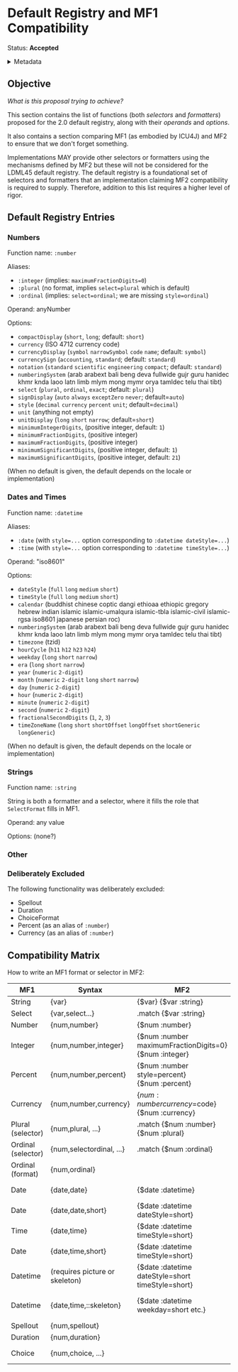 # Default Registry and MF1 Compatibility

Status: **Accepted**

<details>
	<summary>Metadata</summary>
	<dl>
		<dt>Contributors</dt>
		<dd>@aphillips</dd>
		<dt>First proposed</dt>
		<dd>2023-12-15</dd>
	</dl>
</details>

## Objective

_What is this proposal trying to achieve?_

This section contains the list of functions (both _selectors_ and _formatters_)
proposed for the 2.0 default registry,
along with their _operands_ and _options_.

It also contains a section comparing MF1 (as embodied by ICU4J) and MF2
to ensure that we don't forget something.

Implementations MAY provide other selectors or formatters using the mechanisms defined by MF2
but these will not be considered for the LDML45 default registry.
The default registry is a foundational set of selectors and formatters that an implementation
claiming MF2 compatibility is required to supply.
Therefore, addition to this list requires a higher level of rigor.

## Default Registry Entries

### Numbers

Function name: `:number`

Aliases: 
- `:integer` (implies: `maximumFractionDigits=0`)
- `:plural` (no format, implies `select=plural` which is default)
- `:ordinal` (implies: `select=ordinal`; we are missing `style=ordinal`)

Operand: anyNumber

Options:
- `compactDisplay` (`short`, `long`; default: `short`)
- `currency` (ISO 4712 currency code)
- `currencyDisplay` (`symbol` `narrowSymbol` `code` `name`; default: `symbol`)
- `currencySign` (`accounting`, `standard`; default: `standard`)
- `notation` (`standard` `scientific` `engineering` `compact`; default: `standard`)
- `numberingSystem` (arab arabext bali beng deva fullwide gujr guru hanidec khmr knda laoo latn 
   limb mlym mong mymr orya tamldec telu thai tibt)
- `select` (`plural`, `ordinal`, `exact`; default: `plural`)
- `signDisplay` (`auto` `always` `exceptZero` `never`; default=`auto`)
- `style` (`decimal` `currency` `percent` `unit`; default=`decimal`)
- `unit` (anything not empty)
- `unitDisplay` (`long` `short` `narrow`; default=`short`)
- `minimumIntegerDigits`, (positive integer, default: `1`)
- `minimumFractionDigits`, (positive integer)
- `maximumFractionDigits`, (positive integer)
- `minimumSignificantDigits`, (positive integer, default: `1`)
- `maximumSignificantDigits`, (positive integer, default: `21`)

(When no default is given, the default depends on the locale or implementation)

### Dates and Times

Function name: `:datetime`

Aliases:
- `:date` (with `style=...` option corresponding to `:datetime dateStyle=...`)
- `:time` (with `style=...` option corresponding to `:datetime timeStyle=...`)

Operand: "iso8601"

Options:
- `dateStyle` (`full` `long` `medium` `short`)
- `timeStyle` (`full` `long` `medium` `short`)
- `calendar` (buddhist chinese coptic dangi ethioaa ethiopic gregory hebrew indian islamic islamic-umalqura 
   islamic-tbla islamic-civil islamic-rgsa iso8601 japanese persian roc)
- `numberingSystem` (arab arabext bali beng deva fullwide gujr guru hanidec khmr knda laoo latn 
   limb mlym mong mymr orya tamldec telu thai tibt)
- `timezone` (tzid)
- `hourCycle` (`h11` `h12` `h23` `h24`)
- `weekday` (`long` `short` `narrow`)
- `era` (`long` `short` `narrow`)
- `year` (`numeric` `2-digit`)
- `month` (`numeric` `2-digit` `long` `short` `narrow`)
- `day` (`numeric` `2-digit`)
- `hour` (`numeric` `2-digit`)
- `minute` (`numeric` `2-digit`)
- `second` (`numeric` `2-digit`)
- `fractionalSecondDigits` (`1`, `2`, `3`)
- `timeZoneName` (`long` `short` `shortOffset` `longOffset` `shortGeneric` `longGeneric`)

(When no default is given, the default depends on the locale or implementation)

### Strings

Function name: `:string`

String is both a formatter and a selector, where it fills the role that `SelectFormat` fills in MF1.

Operand: any value

Options:
(none?)


### Other


### Deliberately Excluded

The following functionality was deliberately excluded:
* Spellout
* Duration
* ChoiceFormat
* Percent (as an alias of `:number`)
* Currency (as an alias of `:number`)


## Compatibility Matrix

How to write an MF1 format or selector in MF2:

| MF1      | Syntax               | MF2                                                          | Comment |
|----------|----------------------|--------------------------------------------------------------|---------|
| String   | {var}                | {$var} {$var :string}                                        |         |
| Select   | {var,select...}      | .match {$var :string}                                        |         |
| Number   | {num,number}         | {$num :number}                                               |         |
| Integer  | {num,number,integer} | {$num :number maximumFractionDigits=0}<br/>{$num :integer}      |         |
| Percent  | {num,number,percent} | {$num :number style=percent}<br/>{$num :percent}                 |         |
| Currency | {num,number,currency} | {$num :number currency=$code}<br/>{$num :currency}              |         |
| Plural (selector)  | {num,plural, ...}    | .match {$num :number} {$num :plural}               |         |
| Ordinal (selector) | {num,selectordinal, ...} | .match {$num :ordinal}                         |         |
| Ordinal (format)   | {num,ordinal} |                                                           | missing |
| Date     | {date,date}          | {$date :datetime}                                            | short date is default |
| Date     | {date,date,short}    | {$date :datetime dateStyle=short}                            | also medium,long,full |
| Time     | {date,time}          | {$date :datetime timeStyle=short}                            | timeStyle required    |
| Date     | {date,time,short}    | {$date :datetime timeStyle=short}                            | also medium,long,full |
| Datetime | (requires picture or skeleton) | {$date :datetime dateStyle=short timeStyle=short}  | also medium,long,full |
| Datetime | {date,time,::skeleton} | {$date :datetime weekday=short etc.}                       | supported through options bag |
| Spellout | {num,spellout}       |                                                              | missing |
| Duration | {num,duration}       |                                                              | missing |
| Choice   | {num,choice, ...}    |                                                              | deprecated in MF1 |
